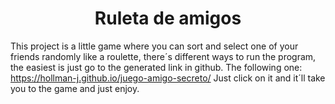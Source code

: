 <h1 align="center">Ruleta de amigos</h1>

This project is a little game where you can sort and select one of your friends randomly like a roulette, there´s different ways to run the program, the easiest is just go to the generated link in github. The following one:
https://hollman-j.github.io/juego-amigo-secreto/
Just click on it and it´ll take you to the game and just enjoy.